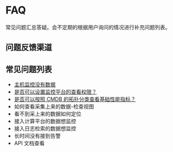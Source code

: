 # FAQ

常见问题汇总答疑。会不定期的根据用户询问的情况进行补充问题列表。

## 问题反馈渠道


## 常见问题列表  
  
  * [主机监控没有数据](faq/NoData.md)
  * [是否可以设置监控平台的查看权限？](faq/SetMonitoringPermissions.md)
  * [是否可以按照 CMDB 的拓扑分类查看基础性能指标？](faq/ViewBasicPerformanceIndicators.md)
  * 如何查看采集上来的数据-检查视图
  * 看不到采上来的数据如何定位
  * 接入计算平台的数据想监控
  * 接入日志检索的数据想监控
  * 长时间没有接到告警
  * API 文档查看

